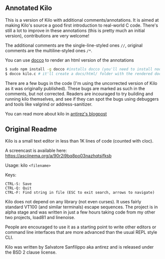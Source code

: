## Annotated Kilo

This is a version of Kilo with additional comments/annotations. It is aimed at making Kilo's source a good first introduction to real-world C code.
There's still a lot to improve in these annotations (this is pretty much an initial version), contributions are very welcome!

The additional comments are the single-line-styled ones `//`, original comments are the multiline-styled ones `/*`.

You can use [docco](https://jashkenas.github.io/docco/) to render an html version of the annotations

```bash
$ sudo npm install -g docco #installs docco (you'll need to install nodejs first)
$ docco kilo.c # it'll create a docs/html/ folder with the rendered documentation
```

There are a few bugs in the code (I'm using the uncorrected version of Kilo as it was originally published). These bugs are marked as such in the comments, but not corrected. Readers are incouraged to try building and running kilo themselves, and see if they can spot the bugs using debuggers and tools like valgrind or address-sanitizer.

You can read more about kilo in [antirez's blogpost](http://antirez.com/news/108)

## Original Readme

Kilo is a small text editor in less than 1K lines of code (counted with cloc).

A screencast is available here: https://asciinema.org/a/90r2i9bq8po03nazhqtsifksb

Usage: kilo `<filename>`

Keys:

    CTRL-S: Save
    CTRL-Q: Quit
    CTRL-F: Find string in file (ESC to exit search, arrows to navigate)

Kilo does not depend on any library (not even curses). It uses fairly standard
VT100 (and similar terminals) escape sequences. The project is in alpha
stage and was written in just a few hours taking code from my other two
projects, load81 and linenoise.

People are encouraged to use it as a starting point to write other editors
or command line interfaces that are more advanced than the usual REPL
style CLI.

Kilo was written by Salvatore Sanfilippo aka antirez and is released
under the BSD 2 clause license.
